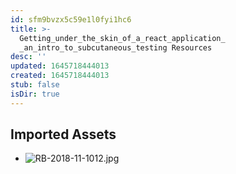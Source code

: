 ```yaml
---
id: sfm9bvzx5c59e1l0fyi1hc6
title: >-
  Getting_under_the_skin_of_a_react_application_
  _an_intro_to_subcutaneous_testing Resources
desc: ''
updated: 1645718444013
created: 1645718444013
stub: false
isDir: true
---
```

## Imported Assets
- ![RB-2018-11-1012.jpg](/assets/rb-2018-11-1012-k6nn1l1cj5zh.jpg)
